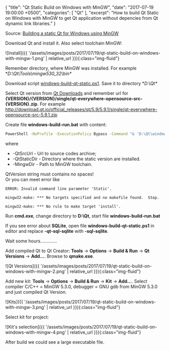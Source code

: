 {
  "title": "Qt Static Build on Windows with MinGW",
  "date": "2017-07-19 19:00:00 +0500",
  "categories": [ "Qt" ],
  "excerpt": "How to build Qt Static on Windows with MinGW to get Qt application without depencies from Qt dynamic link libraries."
}

Source: [Building a static Qt for Windows using MinGW](https://wiki.qt.io/Building_a_static_Qt_for_Windows_using_MinGW)

Download Qt and install it. Also select toolchain MinGW:

![Install]({{ '/assets/images/posts/2017/07/19/qt-static-build-on-windows-with-mingw-1.png' | relative_url }}){:class="img-fluid"}

Remember directory, where MinGW was installed. For example **D:\Qt\Tools\mingw530_32\bin\**

Download script [windows-build-qt-static.ps1](https://sourceforge.net/p/qtlmovie/code/ci/v1.2.16/tree/build/windows-build-qt-static.ps1?format=raw).
Save it to directory **D:\Qt\**

Select Qt version from [Qt Downloads](http://download.qt.io/official_releases/qt/) and remember url for **{VERSION}/{VERSION}/single/qt-everywhere-opensource-src-{VERSION}.zip**. For example http://download.qt.io/official_releases/qt/5.9/5.9.1/single/qt-everywhere-opensource-src-5.9.1.zip

Create file **windows-build-run.bat** with content:
```bat
PowerShell -NoProfile -ExecutionPolicy Bypass -Command "& 'D:\Qt\windows-build-qt-static.ps1' -QtSrcUrl 'http://download.qt.io/official_releases/qt/5.9/5.9.1/single/qt-everywhere-opensource-src-5.9.1.zip' -QtStaticDir 'D:\Qt\Static591' -MingwDir 'D:\Qt\Tools\mingw530_32' -QtVersion '5.9.1-Static'
```
where
  * -QtSrcUrl - Url to source codes archive;
  * -QtStaticDir - Directory where the static version are installed.
  * -MingwDir - Path to MinGW toolchain.

<div class="alert alert-warning" role="alert">
QtVersion string must contains no spaces!<br>
Or you can meet error like
<code><br>
ERROR: Invalid command line parameter 'Static'.<br>
mingw32-make: *** No targets specified and no makefile found.  Stop.<br>
mingw32-make: *** No rule to make target 'install'.
</code>
</div>

Run **cmd.exe**, change directory to **D:\\Qt**, start file **windows-build-run.bat**

If you see error about **SQLite**, open file **windows-build-qt-static.ps1** in editor and replace **-qt-sql-sqlite** with **-sql-sqlite**.

Wait some hours.............

Add compiled Qt to Qt Creator: **Tools** → **Options** → **Build & Run** → **Qt Versions** → **Add...**. Browse to **qmake.exe**.

![Qt Versions]({{ '/assets/images/posts/2017/07/19/qt-static-build-on-windows-with-mingw-2.png' | relative_url }}){:class="img-fluid"}

Add new kit: **Tools** → **Options** → **Build & Run** → **Kit** → **Add...**. Select compiler C/C++ = MinGW 5.3.0, debugger = GNU gdb from MinGW 5.3.0 and just compiled Qt Version.

![Kits]({{ '/assets/images/posts/2017/07/19/qt-static-build-on-windows-with-mingw-3.png' | relative_url }}){:class="img-fluid"}

Select kit for project:

![Kit's selection]({{ '/assets/images/posts/2017/07/19/qt-static-build-on-windows-with-mingw-4.png' | relative_url }}){:class="img-fluid"}

After build we could see a large executable file.
